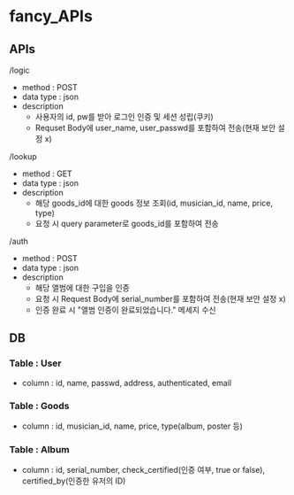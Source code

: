 # fancy_APIs

## APIs
/logic
- method : POST
- data type : json
- description
  - 사용자의 id, pw를 받아 로그인 인증 및 세션 성립(쿠키)
  - Requset Body에 user_name, user_passwd를 포함하여 전송(현재 보안 설정 x)

/lookup
- method : GET
- data type : json
- description
  - 해당 goods_id에 대한 goods 정보 조회(id, musician_id, name, price, type)
  - 요청 시 query parameter로 goods_id를 포함하여 전송

/auth
- method : POST
- data type : json
- description
  - 해당 앨범에 대한 구입을 인증
  - 요청 시 Request Body에 serial_number를 포함하여 전송(현재 보안 설정 x)
  - 인증 완료 시 "앨범 인증이 완료되었습니다." 메세지 수신
  
  
## DB
### Table : User
- column : id, name, passwd, address, authenticated, email

### Table : Goods
- column : id, musician_id, name, price, type(album, poster 등)

### Table : Album
- column : id, serial_number, check_certified(인증 여부, true or false), certified_by(인증한 유저의 ID)
